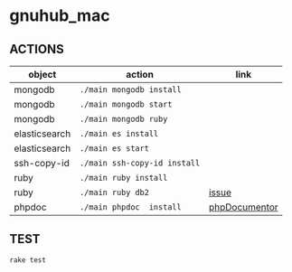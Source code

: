 gnuhub_mac
=================

ACTIONS
---------------

| object           | action                          | link |
| ---------------- | ------------------------------- | ---- |
| mongodb          | `./main mongodb install`        |      |
| mongodb          | `./main mongodb start`          |      |
| mongodb          | `./main mongodb ruby`           |      |
| elasticsearch    | `./main es install`             |      |
| elasticsearch    | `./main es start`               |      |
| ssh-copy-id      | `./main ssh-copy-id install`    |      |
| ruby             | `./main ruby install`    		 |      |
| ruby      	   | `./main ruby db2`               |    [issue](https://github.com/gnuhub/gnuhub_db2/issues/2)  |
| phpdoc      	   | `./main phpdoc  install`        |    [phpDocumentor](http://www.phpdoc.org/)                 |

TEST
---------------

```
rake test
```